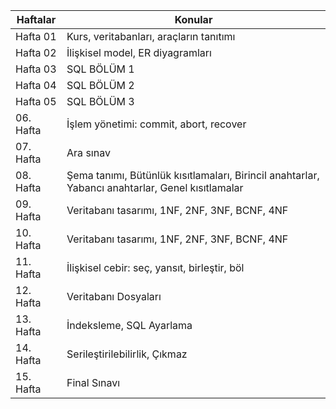 | Haftalar | Konular
|----------|--------------------------------------------------------------------------|
| Hafta 01 | Kurs, veritabanları, araçların tanıtımı
| Hafta 02 | İlişkisel model, ER diyagramları
| Hafta 03 | SQL BÖLÜM 1
| Hafta 04 | SQL BÖLÜM 2
| Hafta 05 | SQL BÖLÜM 3
| 06. Hafta | İşlem yönetimi: commit, abort, recover |
| 07. Hafta | Ara sınav
| 08. Hafta | Şema tanımı, Bütünlük kısıtlamaları, Birincil anahtarlar, Yabancı anahtarlar, Genel kısıtlamalar |
| 09. Hafta | Veritabanı tasarımı, 1NF, 2NF, 3NF, BCNF, 4NF |
| 10. Hafta | Veritabanı tasarımı, 1NF, 2NF, 3NF, BCNF, 4NF |
| 11. Hafta | İlişkisel cebir: seç, yansıt, birleştir, böl |
| 12. Hafta | Veritabanı Dosyaları
| 13. Hafta | İndeksleme, SQL Ayarlama
| 14. Hafta | Serileştirilebilirlik, Çıkmaz
| 15. Hafta | Final Sınavı
